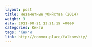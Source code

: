 ```yaml
---
layout: post
title: Незаметные убийства (2014)
weight: 3
date: 2021-08-31 22:31:15 +0000
categories: Книги
tags: 'Книги'
link: http://common.place/falkovskiy/
---
```

